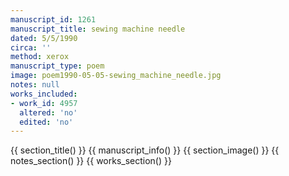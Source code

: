 ```yaml
---
manuscript_id: 1261
manuscript_title: sewing machine needle
dated: 5/5/1990
circa: ''
method: xerox
manuscript_type: poem
image: poem1990-05-05-sewing_machine_needle.jpg
notes: null
works_included:
- work_id: 4957
  altered: 'no'
  edited: 'no'
---
```


{{ section_title() }}
{{ manuscript_info() }}
{{ section_image() }}
{{ notes_section() }}
{{ works_section() }}

